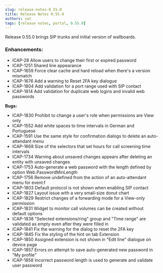 ```yaml
---
slug: release-notes-0.55.0
title: Release Notes 0.55.0
authors: sat
tags: [release notes, portal, 0.55.0]
---
```


Release 0.55.0 brings SIP trunks and initial version of wallboards.

### Enhancements:

* ICAP-28 Allow users to change their first or expired password
* ICAP-1251 Shared line appearance
* ICAP-1659 Force clear cache and hard reload when there's a version mismatch
* ICAP-1676 Add a warning to Reset 2FA key dialogue
* ICAP-1804 Add validation for a port range used with SIP contact
* ICAP-1814 Add validation for duplicate web logins and invalid web passwords

<!--truncate-->


**Bugs:**

* ICAP-1830 Prohibit to change a user's role when permissions are View only
* ICAP-1552 Add white spaces to time intervals in German and Portuguese
* ICAP-1591 Use the same style for confirmation dialogs to delete an auto-attendant menu
* ICAP-1668 Size of the selectors that set hours for call screening time intervals
* ICAP-1734 Warning about unsaved changes appears after deleting an entity with unsaved changes
* ICAP-1753 Auto-generate a web password with the length defined by option Web.PasswordMinLength
* ICAP-1756 Remove undefined from the action of an auto-attendant menu for event:f
* ICAP-1803 Default protocol is not shown when enabling SIP contact
* ICAP-1827 Layout issue with a very small-size donut сhart
* ICAP-1829 Restrict changes of a forwarding mode for a View-only permission
* ICAP-1831 Widget to monitor call volumes can be created without default options
* ICAP-1838 "Selected extensions/ring" group and "Time range" are validated as empty even after they were filled in
* ICAP-1841 Fix the warning for the dialog to reset the 2FA key
* ICAP-1845 Fix the styling of the hint on tab Extension
* ICAP-1850 Assigned extension is not shown in "Edit line" dialogue on device page
* ICAP-1857 Errors on attempt to save auto-generated new password in "My profile"
* ICAP-1858 Incorrect password length is used to generate and validate user password
